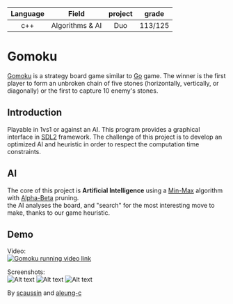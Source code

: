 | Language | Field           | project | grade |
| :------: |:---------------:| :------:|:-----:|
| c++      | Algorithms & AI | Duo     |113/125|

# Gomoku
[Gomoku](https://en.wikipedia.org/wiki/Gomoku) is a strategy board game similar to [Go](https://en.wikipedia.org/wiki/Go_(game)) game.
The winner is the first player to form an unbroken chain of five stones (horizontally, vertically, or diagonally) or the first to capture 10 enemy's stones.

## Introduction
Playable in 1vs1 or against an AI. This program provides a graphical interface in [SDL2](https://www.libsdl.org/) framework. The challenge of this project is to develop an optimized AI and heuristic in order to respect the computation time constraints.

## AI
The core of this project is __Artificial Intelligence__ using a [Min-Max](https://en.wikipedia.org/wiki/Minimax) algorithm with [Alpha-Beta](https://en.wikipedia.org/wiki/Alpha%E2%80%93beta_pruning) pruning.  
the AI analyses the board, and "search" for the most interesting move to make, thanks to our game heuristic.

## Demo
Video:  
[![Gomoku running video link](https://img.youtube.com/vi/A97sY5tTSNk/0.jpg)](https://www.youtube.com/watch?v=A97sY5tTSNk)

Screenshots:  
![Alt text](./screens/gomoku_1.png "Gomoku screenshot 1")
![Alt text](./screens/gomoku_2.png "Gomoku screenshot 2")
![Alt text](./screens/gomoku_3.png "Gomoku screenshot 3")

By [scaussin](https://github.com/scaussin) and [aleung-c](https://github.com/aleung-c)
